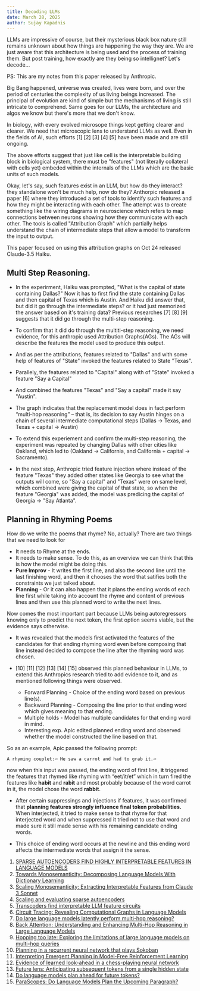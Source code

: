 ```yaml
---
title: Decoding LLMs
date: March 28, 2025
author: Sujay Kapadnis
---
```


LLMs are impressive of course, but their mysterious black box nature still remains unknown about how things are happening the way they are. We are just aware that this architecture is being used and the process of training them. But post training, how exactly are they being so intellignet? Let's decode...

PS: This are my notes from this paper released by Anthropic.

Big Bang happened, universe was created, lives were born, and over the period of centuries the complexity of us living beings increased. The principal of evolution are kind of simple but the mechanisms of living is still intricate to comprehend. Same goes for our LLMs, the architecture and algos we know but there's more that we don't know. 

In biology, with every evolved microsope things kept getting clearer and clearer. We need that microscopic lens to understand LLMs as well. Even in the fields of AI, such efforts [1] [2] [3] [4] [5] have been made and are still ongoing.

The above efforts suggest that just like cell is the interpretable building block in biological system, there must be "features" (not literally collateral with cells yet) embeded within the internals of the LLMs which are the basic units of such models.

Okay, let's say, such features exist in an LLM, but how do they interact? they standalone won't be much help, now do they? Anthorpic released a paper [6] where they introduced a set of tools to identify such features and how they might be interacting with each other. The attempt was to create something like the wiring diagrams in neuroscience which refers to map connections between neurons showing how they communicate with each other. The tools is called "Attribution Graph" which partially helps understand the chain of intermediate steps that allow a model to transform the input to output.

This paper focused on using this attribution graphs on Oct 24 released Claude-3.5 Haiku.

## Multi Step Reasoning.
- In the experirment, Haiku was prompted, "What is the capital of state containing Dallas?" Now it has to first find the state containing Dallas and then capital of Texas which is Austin. And Haiku did answer that, but did it go through the intermediate steps? or it had just memorized the answer based on it's training data? Previous researches [7] [8] [9] suggests that it did go through the multi-step reasoning.

- To confirm that it did do through the multiti-step reasoning, we need evidence, for this anthropic used Attribution Graphs(AGs). The AGs will describe the features the model used to produce this output.
- And as per the attributions, features related to "Dallas" and with some help of features of "State" invoked the features related to State "Texas".
- Parallely, the features related to "Capital" along with of "State" invoked a feature "Say a Capital"
- And combined the features "Texas" and "Say a capital" made it say "Austin".
- The graph indicates that the replacement model does in fact perform “multi-hop reasoning” – that is, its decision to say Austin hinges on a chain of several intermediate computational steps (Dallas → Texas, and Texas + capital → Austin)
- To extend this experiement and confirm the multi-step reasoning, the experiment was repeated by changing Dallas with other cities like Oakland, which led to (Oakland → California, and California + capital → Sacramento).
- In the next step, Anthropic tried feature injection where instead of the feature "Texas" they added other states like Georgia to see what the outputs will come, so "Say a capital" and "Texas" were on same level, which combined were giving the capital of that state, so when the feature "Georgia" was added, the model was predicing the capital of Georgia -> "Say Atlanta".


## Planning in Rhyming Poems
How do we write the poems that rhyme? No, actually? There are two things that we need to look for 
  - It needs to Rhyme at the ends.
  - It needs to make sense.
To do this, as an overview we can think that this is how the model might be doing this.
  - **Pure Improv** - It writes the first line, and also the second line until the last finishing word, and then it chooses the word that satifies both the constraints we just talked about.
  - **Planning** - Or it can also happen that it plans the ending words of each line first while taking into account the rhyme and content of previous lines and then use this planned word to write the next lines.

Now comes the most important part because LLMs being autoregressors knowing only to predict the next token, the first option seems viable, but the evidence says otherwise.
- It was revealed that the models first activated the features of the candidates for that ending rhyming word even before composing that line instead decided to compose the line after the rhyming word was chosen.
- [10] [11] [12] [13] [14] [15] observed this planned behaviour in LLMs, to extend this Anthropics research tried to add evidence to it, and as mentioned following things were observed.

  - Forward Planning - Choice of the ending word based on previous line(s).
  - Backward Planning - Composing the line prior to that ending word which gives meaning to that ending.
  - Multiple holds - Model has multiple candidates for that ending word in mind.
  - Interesting exp. Apic edited planned ending word and observed whether the model constructed the line based on that.

So as an example, Apic passed the following prompt:
```
A rhyming couplet:⏎ He saw a carrot and had to grab it.⏎
```
now when this input was passed, the ending word of first line, **it** triggered the features that rhymed like rhyming with “eet/it/et” which in turn fired the features like **habit** and **rabit** and most probably because of the word carrot in it, the model chose the word **rabbit**.

- After certain suppressings and injections if features, it was confirmed that **planning features strongly influence final token probabilities.** When interjected, it tried to make sense to that rhyme for that interjected word and when suppressed it tried not to use that word and made sure it still made sense with his remaining candidate ending words.
  
- This choice of ending word occurs at the newline and this ending word affects the intermediate words that assign it the sense. 
1. [SPARSE AUTOENCODERS FIND HIGHLY INTERPRETABLE FEATURES IN LANGUAGE MODELS](https://arxiv.org/pdf/2309.08600)
2. [Towards Monosemanticity: Decomposing Language Models With Dictionary Learning](https://transformer-circuits.pub/2023/monosemantic-features/index.html)
3. [Scaling Monosemanticity: Extracting Interpretable Features from Claude 3 Sonnet](https://transformer-circuits.pub/2024/scaling-monosemanticity/index.html)
4. [Scaling and evaluating sparse autoencoders](https://arxiv.org/pdf/2406.04093)
5. [Transcoders find interpretable LLM feature circuits](http://arxiv.org/pdf/2406.11944.pdf)
6. [Circuit Tracing: Revealing Computational Graphs in Language Models](https://transformer-circuits.pub/2025/attribution-graphs/methods.html)
7. [Do large language models latently perform multi-hop reasoning?](https://arxiv.org/pdf/2402.16837)
8. [Back Attention: Understanding and Enhancing Multi-Hop Reasoning in Large Language Models](https://arxiv.org/pdf/2502.10835)
9. [Hopping too late: Exploring the limitations of large language models on multi-hop queries](https://arxiv.org/pdf/2406.12775)
10. [Planning in a recurrent neural network that plays Sokoban](https://arxiv.org/pdf/2407.15421)
11. [Interpreting Emergent Planning in Model-Free Reinforcement Learning](https://openreview.net/pdf/e8ceadfe0b16829299aebe5ed2c5bcd1e660ba74.pdf)
12. [Evidence of learned look-ahead in a chess-playing neural network](https://proceedings.neurips.cc/paper_files/paper/2024/file/37d9f19150fce07bced2a81fc87d47a6-Paper-Conference.pdf)
13. [Future lens: Anticipating subsequent tokens from a single hidden state](https://arxiv.org/pdf/2311.04897)
14. [Do language models plan ahead for future tokens?](https://arxiv.org/pdf/2404.00859)
15. [ParaScopes: Do Language Models Plan the Upcoming Paragraph?](https://www.lesswrong.com/posts/9NqgYesCutErskdmu/parascope-do-language-models-plan-the-upcoming-paragraph)